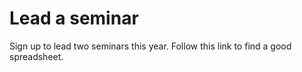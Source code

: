 # Lead a seminar

Sign up to lead two seminars this year. Follow this link to find a good spreadsheet. 

